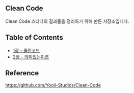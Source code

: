 ## Clean Code
Clean Code 스터디의 결과물을 정리하기 위해 만든 저장소입니다.


## Table of Contents
* [1장 - 클린코드](https://github.com/2021-HSI-study-note/clean-code/blob/main/Chapter%2001%20-%20%EA%B9%A8%EB%81%97%ED%95%9C%20%EC%BD%94%EB%93%9C.md) 
* [2장 - 의미있는이름](https://github.com/2021-HSI-study-note/clean-code/blob/main/Chapter%2002%20-%20%EC%9D%98%EB%AF%B8%20%EC%9E%88%EB%8A%94%20%EC%9D%B4%EB%A6%84.md)

## Reference
https://github.com/Yooii-Studios/Clean-Code
